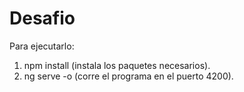 # Desafio
Para ejecutarlo:
1) npm install (instala los paquetes necesarios).
2) ng serve -o (corre el programa en el puerto 4200).
